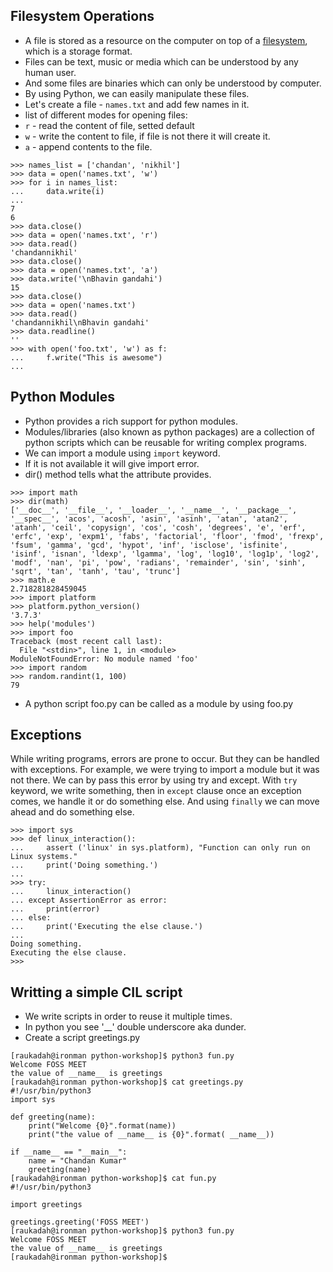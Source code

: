 ## Filesystem Operations
* A file is stored as a resource on the computer on top of a [filesystem](https://www.tldp.org/LDP/sag/html/filesystems.html), which is a storage format.
* Files can be text, music or media which can be understood by any human user.
* And some files are binaries which can only be understood by computer.
* By using Python, we can easily manipulate these files.
* Let's create a file - `names.txt` and add few names in it.
* list of different modes for opening files:
* `r` - read the content of file, setted default
* `w` - write the content to file, if file is not there it will create it.
* `a` - append contents to the file.
```
>>> names_list = ['chandan', 'nikhil']
>>> data = open('names.txt', 'w')
>>> for i in names_list:
...     data.write(i)
... 
7
6
>>> data.close()
>>> data = open('names.txt', 'r')
>>> data.read()
'chandannikhil'
>>> data.close()
>>> data = open('names.txt', 'a')
>>> data.write('\nBhavin gandahi')
15
>>> data.close()
>>> data = open('names.txt')
>>> data.read()
'chandannikhil\nBhavin gandahi'
>>> data.readline()
''
>>> with open('foo.txt', 'w') as f:
...     f.write("This is awesome")
... 
```

## Python Modules
* Python provides a rich support for python modules.
* Modules/libraries (also known as python packages) are a collection of python scripts which can be reusable for writing complex programs.
* We can import a module using `import` keyword.
* If it is not available it will give import error.
* dir() method tells what the attribute provides.
```
>>> import math
>>> dir(math)
['__doc__', '__file__', '__loader__', '__name__', '__package__', '__spec__', 'acos', 'acosh', 'asin', 'asinh', 'atan', 'atan2', 'atanh', 'ceil', 'copysign', 'cos', 'cosh', 'degrees', 'e', 'erf', 'erfc', 'exp', 'expm1', 'fabs', 'factorial', 'floor', 'fmod', 'frexp', 'fsum', 'gamma', 'gcd', 'hypot', 'inf', 'isclose', 'isfinite', 'isinf', 'isnan', 'ldexp', 'lgamma', 'log', 'log10', 'log1p', 'log2', 'modf', 'nan', 'pi', 'pow', 'radians', 'remainder', 'sin', 'sinh', 'sqrt', 'tan', 'tanh', 'tau', 'trunc']
>>> math.e
2.718281828459045
>>> import platform
>>> platform.python_version()
'3.7.3'
>>> help('modules')
>>> import foo
Traceback (most recent call last):
  File "<stdin>", line 1, in <module>
ModuleNotFoundError: No module named 'foo'
>>> import random
>>> random.randint(1, 100)
79
``` 
* A python script foo.py can be called as a module by using foo.py

## Exceptions
While writing programs, errors are prone to occur. But they can be handled with
exceptions.
For example, we were trying to import a module but it was not there.
We can by pass this error by using try and except.
With `try` keyword, we write something, then in `except` clause once an
exception comes, we handle it or do something else. And using `finally` we can move ahead and do something else.
```
>>> import sys
>>> def linux_interaction():
...     assert ('linux' in sys.platform), "Function can only run on Linux systems."
...     print('Doing something.')
... 
>>> try:
...     linux_interaction()
... except AssertionError as error:
...     print(error)
... else:
...     print('Executing the else clause.')
... 
Doing something.
Executing the else clause.
>>> 
```

## Writting a simple CIL script
* We write scripts in order to reuse it multiple times.
* In python you see '__' double underscore aka dunder.
* Create a script greetings.py
```
[raukadah@ironman python-workshop]$ python3 fun.py 
Welcome FOSS MEET
the value of __name__ is greetings
[raukadah@ironman python-workshop]$ cat greetings.py 
#!/usr/bin/python3
import sys

def greeting(name):
    print("Welcome {0}".format(name))
    print("the value of __name__ is {0}".format( __name__))

if __name__ == "__main__":
    name = "Chandan Kumar"
    greeting(name)
[raukadah@ironman python-workshop]$ cat fun.py 
#!/usr/bin/python3

import greetings

greetings.greeting('FOSS MEET')
[raukadah@ironman python-workshop]$ python3 fun.py 
Welcome FOSS MEET
the value of __name__ is greetings
[raukadah@ironman python-workshop]$
```